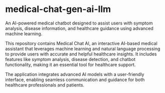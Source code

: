 # medical-chat-gen-ai-llm
An AI-powered medical chatbot designed to assist users with symptom analysis, disease information, and healthcare guidance using advanced machine learning.

This repository contains Medical Chat AI, an interactive AI-based medical assistant that leverages machine learning and natural language processing to provide users with accurate and helpful healthcare insights. It includes features like symptom analysis, disease detection, and chatbot functionality, making it an essential tool for healthcare support.

The application integrates advanced AI models with a user-friendly interface, enabling seamless communication and guidance for both healthcare professionals and patients.
